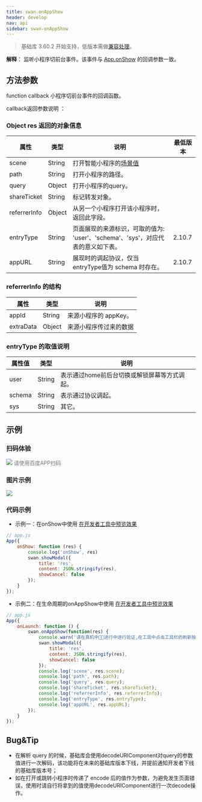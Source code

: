 ```yaml
---
title: swan.onAppShow
header: develop
nav: api
sidebar: swan-onAppShow
---
```


 
> 基础库 3.60.2 开始支持，低版本需做[兼容处理](https://smartprogram.baidu.com/docs/develop/swan/compatibility/)。

**解释**：   监听小程序切前台事件。该事件与 [App.onShow](/develop/framework/app_service_register/) 的回调参数一致。


##  方法参数

function callback
小程序切前台事件的回调函数。

  callback返回参数说明  ：

###  Object res  返回的对象信息 

|属性  |类型  |说明  |最低版本|
|---- | ---- | ---- |---|
|scene | String | 打开智能小程序的<a href="https://smartprogram.baidu.com/docs/data/scene/">场景值</a> | |
|path|String|打开小程序的路径。| |
|query|Object|打开小程序的query。| |
|shareTicket|String|标记转发对象。| |
|referrerInfo|Object|从另一个小程序打开该小程序时，返回此字段。| |
|entryType|String|页面展现的来源标识，可取的值为: 'user'、'schema'、'sys'，对应代表的意义如下表。|2.10.7|
|appURL| String|展现时的调起协议，仅当entryType值为 schema 时存在。|2.10.7|

###  referrerInfo 的结构 

|属性|类型|说明|
|---- | ---- | ---- |
|appId|String|来源小程序的 appKey。|  
|extraData|Object|来源小程序传过来的数据|  

###  entryType 的取值说明 

|属性值|类型|说明|
|----|----|----|
|user|String|表示通过home前后台切换或解锁屏幕等方式调起。|
|schema|String|表示通过协议调起。|
|sys|String|其它。|


## 示例



### 扫码体验

<div class='scan-code-container'>
    <img src="https://b.bdstatic.com/miniapp/assets/images/doc_demo/onAppShow.png" class="demo-qrcode-image" />
    <font color=#777 12px>请使用百度APP扫码</font>
</div>


###  图片示例  

<div class="m-doc-custom-examples">
    <div class="m-doc-custom-examples-correct">
        <img src="https://b.bdstatic.com/miniapp/images/onAppShow.gif">
    </div>
    <div class="m-doc-custom-examples-correct">
        <img src=" ">
    </div>
    <div class="m-doc-custom-examples-correct">
        <img src=" ">
    </div>     
</div>

###  代码示例  

 
* 示例一：在onShow中使用 
<a href="swanide://fragment/43271d765935b79fea07900426f687ed1572851143727" title="在开发者工具中预览效果" target="_self">在开发者工具中预览效果</a>

```js
// app.js
App({
    onShow: function (res) {
        console.log('onShow', res)
        swan.showModal({
            title: 'res',
            content: JSON.stringify(res),
            showCancel: false
        });
    }
});

```

* 示例二：在生命周期的onAppShow中使用 
<a href="swanide://fragment/4efb3ba9fdce332a9d1f323ebb69302d1572851185273" title="在开发者工具中预览效果" target="_self">在开发者工具中预览效果</a>

```js
// app.js
App({
    onLaunch: function () {
        swan.onAppShow(function(res) {
            console.warn('请在真机中进行中进行验证,在工具中点击工具栏的刷新按钮也可模拟onShow触发事件，开发者按照自己的业务逻辑进行监听，被触发时机和App.onShow一致。');
            swan.showModal({
                title: 'res',
                content: JSON.stringify(res),
                showCancel: false
            });
            console.log('scene', res.scene);
            console.log('path', res.path);
            console.log('query', res.query);
            console.log('shareTicket', res.shareTicket);
            console.log('referrerInfo', res.referrerInfo);
            console.log('entryType', res.entryType);
            console.log('appURL', res.appURL);
        });
    }
});
```

## Bug&Tip
* 在解析 query 的时候，基础库会使用decodeURIComponent对query的参数值进行一次解码，该功能将在未来的基础库版本下线，并提前通知开发者下线的基础库版本号；
* 如在打开或跳转小程序时传递了 encode 后的值作为参数，为避免发生页面错误，使用时请自行将拿到的值使用decodeURIComponent进行一次decode操作。 
 

